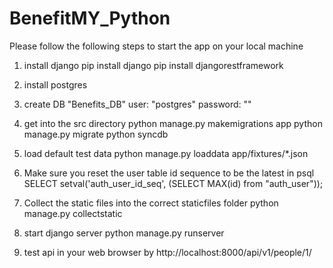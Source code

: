 BenefitMY_Python
================

Please follow the following steps to start the app on your local machine

1. install django
pip install django
pip install djangorestframework

2. install postgres

3. create DB "Benefits_DB"
   user: "postgres"
   password: ""

4. get into the src directory
python manage.py makemigrations app
python manage.py migrate
python syncdb

5. load default test data
python manage.py loaddata app/fixtures/*.json

6. Make sure you reset the user table id sequence to be the latest in psql
SELECT setval('auth_user_id_seq', (SELECT MAX(id) from "auth_user"));

7. Collect the static files into the correct staticfiles folder
python manage.py collectstatic

8. start django server
python manage.py runserver

9. test api in your web browser by
http://localhost:8000/api/v1/people/1/
